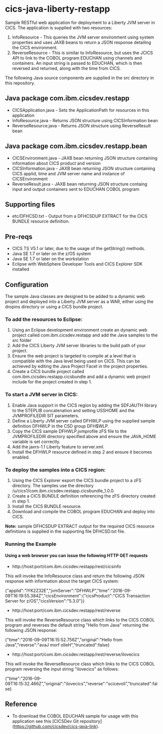 cics-java-liberty-restapp
===========================

Sample RESTful web application for deployment to a Liberty JVM server in CICS. The application is supplied with two resources:

1. InfoResource - This queries the JVM server environment using system properties and uses JAXB beans to return a JSON response detailing the CICS environment.
1. ReverseResource - This is similar to InfoResource, but uses the JCICS API to link to the COBOL program EDUCHAN using channels and containers. An input string is passed to EDUCHAN, which is then reversed and returned, along with the time from CICS. 

The following Java source components are supplied in the src directory in this repository.

## Java package com.ibm.cicsdev.restapp
* CICSApplication.java - Sets the ApplicationPath for resources in this application
* InfoResource.java - Returns JSON structure using CICSInformation bean
* ReverseResource.java - Returns JSON structure using ReverseResult bean


## Java package com.ibm.cicsdev.restapp.bean
* CICSEnvironment.java - JAXB bean returning JSON structure containing information about CICS product and version
* CICSInformation.java - JAXB bean returning JSON structure containing CICS applid, time and JVM server name and instance of CICSEnvironment
* ReverseResult.java - JAXB bean returning JSON structure containg input and output containers sent to EDUCHAN COBOL program


## Supporting files
* etc/DFHCSD.txt - Output from a DFHCSDUP EXTRACT for the CICS BUNDLE resource definition.



## Pre-reqs

* CICS TS V5.1 or later, due to the usage of the getString() methods.
* Java SE 1.7 or later on the z/OS system
* Java SE 1.7 or later on the workstation
* Eclipse with WebSphere Developer Tools and CICS Explorer SDK installed

   

## Configuration

The sample Java classes are designed to be added to a dynamic web project and deployed into a Liberty JVM server as a WAR, either using the dropins directory or using 
a CICS bundle project. 



### To add the resources to Eclipse:
1. Using an Eclipse development environment create an dynamic web project called com.ibm.cicsdev.restapp and add the Java samples to the src folder
1. Add the CICS Liberty JVM server libraries to the build path of your project. 
1. Ensure the web project is targeted to compile at a level that is compatible with the Java level being used on CICS. This can be achieved by editing the Java Project Facet in the project properties.
1. Create a CICS bundle project called com.ibm.cicsdev.restapp.cicsbundle and add a dynamic web project include for the project created in step 1.


### To start a JVM server in CICS:
1. Enable Java support in the CICS region by adding the SDFJAUTH library to the STEPLIB concatenation and setting USSHOME and the JVMPROFILEDIR SIT parameters.
1. Define a Liberty JVM server called DFHWLP using the supplied sample definition DFHWLP in the CSD group DFH$WLP.
1. Copy the CICS sample DFHWLP.jvmprofile zFS file to the JVMPROFILEDIR directory specified above and ensure the JAVA_HOME variable is set correctly.
1. Add the jaxrs-1.1 Liberty feature to server.xml.
1. Install the DFHWLP resource defined in step 2 and ensure it becomes enabled.

### To deploy the samples into a CICS region:
1. Using the CICS Explorer export the CICS bundle project to a zFS directory. The samples use the directory /u/cics1/com.ibm.cicsdev.restapp.cicsbundle_1.0.0.
1. Create a CICS BUNDLE definition referencing the zFS directory created in step 1.
1. Install the CICS BUNDLE resource.
1. Download and compile the COBOL program EDUCHAN and deploy into CICS.

**Note:** sample DFHCSDUP EXTRACT output for the required CICS resource definitions is supplied in the supporting file DFHCSD.txt file.  

### Running the Example

#### Using a web browser you can issue the following HTTP GET requests

* http://host:port/com.ibm.cicsdev.restapp/rest/cicsinfo

This will invoke the InfoResource class and return the following JSON response with information about the target CICS system:

{"applid":"IYK2Z32E","jvmServer":"DFHWLP","time":"2016-09-09T16:19:55.384Z","cicsEnvironment":{"cicsProduct":"CICS Transaction Server for z/OS","cicsVersion":"5.3.0"}}


* http://host:port/com.ibm.cicsdev.restapp/rest/reverse

This will invoke the ReverseResource class which links to the CICS COBOL program and reverses the default string "Hello from Java" returning the following JSON response:

{"time":"2016-09-09T16:15:52.756Z","original":"Hello from Java","reverse":"avaJ morf olleH","truncated":false}


* http://host:port/com.ibm.cicsdev.restapp/rest/reverse/ilovecics

This will invoke the ReverseResource class which links to the CICS COBOL program reversing the input string "ilovecics" as follows:

{"time":"2016-09-09T16:15:32.466Z","original":"ilovecics","reverse":"scicevoli","truncated":false}




## Reference

* To download the COBOL EDUCHAN sample for usage with this application see this [CICSDev Git repository] (https://github.com/cicsdev/cics-java-link).

